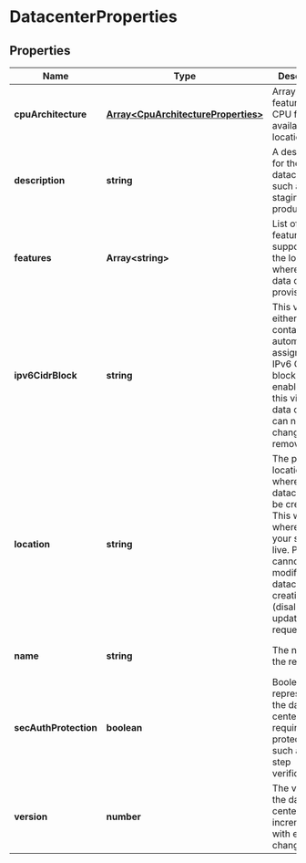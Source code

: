 # DatacenterProperties

## Properties
| Name | Type | Description | Notes |
| ------------ | ------------- | ------------- | ------------- |
| **cpuArchitecture** | [**Array&lt;CpuArchitectureProperties&gt;**](CpuArchitectureProperties.md) | Array of features and CPU families available in a location | [optional] [readonly] [default to undefined] |
| **description** | **string** | A description for the datacenter, such as staging, production. | [optional] [default to undefined] |
| **features** | **Array&lt;string&gt;** | List of features supported by the location where this data center is provisioned. | [optional] [readonly] [default to undefined] |
| **ipv6CidrBlock** | **string** | This value is either \'null\' or contains an automatically-assigned /56 IPv6 CIDR block if IPv6 is enabled on this virtual data center. It can neither be changed nor removed. | [optional] [readonly] [default to undefined] |
| **location** | **string** | The physical location where the datacenter will be created. This will be where all of your servers live. Property cannot be modified after datacenter creation (disallowed in update requests). | [default to undefined] |
| **name** | **string** | The name of the  resource. | [optional] [default to undefined] |
| **secAuthProtection** | **boolean** | Boolean value representing if the data center requires extra protection, such as two-step verification. | [optional] [default to undefined] |
| **version** | **number** | The version of the data center; incremented with every change. | [optional] [readonly] [default to undefined] |


